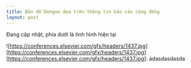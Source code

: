 ```yaml
---
title: Bản đồ Dengue dựa trên thông tin báo cáo cộng đồng
layout: post
---
```


Đang cập nhật, phía dưới là tình hình hiện tại

![https://conferences.elsevier.com/gfx/headers/1437.jpg][https://conferences.elsevier.com/gfx/headers/1437.jpg]
[https://conferences.elsevier.com/gfx/headers/1437.jpg]: ádasdasdasda
